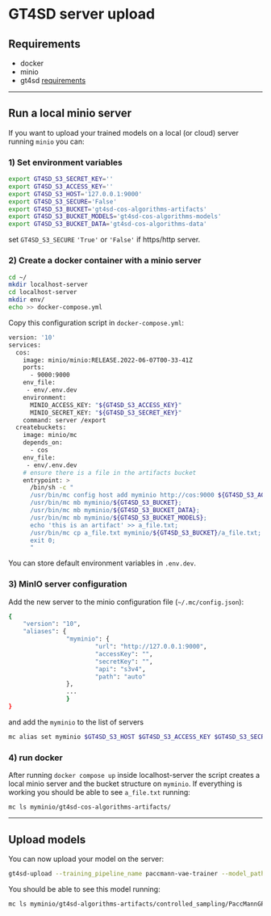 # GT4SD server upload

## Requirements

* docker
* minio
* gt4sd [requirements](https://github.com/GT4SD/gt4sd-core/blob/main/requirements.txt)

-----

## Run a local minio server

If you want to upload your trained models on a local (or cloud) server running `minio` you can:

### 1) Set environment variables

```sh
export GT4SD_S3_SECRET_KEY=''
export GT4SD_S3_ACCESS_KEY=''
export GT4SD_S3_HOST='127.0.0.1:9000'
export GT4SD_S3_SECURE='False'
export GT4SD_S3_BUCKET='gt4sd-cos-algorithms-artifacts'
export GT4SD_S3_BUCKET_MODELS='gt4sd-cos-algorithms-models'
export GT4SD_S3_BUCKET_DATA='gt4sd-cos-algorithms-data'
```

set `GT4SD_S3_SECURE` `'True'` or `'False'` if https/http server.

### 2) Create a docker container with a minio server

```sh
cd ~/
mkdir localhost-server
cd localhost-server
mkdir env/
echo >> docker-compose.yml
```

Copy this configuration script in `docker-compose.yml`:

```sh
version: '10'
services:
  cos:
    image: minio/minio:RELEASE.2022-06-07T00-33-41Z
    ports:
      - 9000:9000
    env_file:
     - env/.env.dev 
    environment:
      MINIO_ACCESS_KEY: "${GT4SD_S3_ACCESS_KEY}"
      MINIO_SECRET_KEY: "${GT4SD_S3_SECRET_KEY}"
    command: server /export
  createbuckets:
    image: minio/mc
    depends_on:
      - cos
    env_file:
     - env/.env.dev
    # ensure there is a file in the artifacts bucket
    entrypoint: >
      /bin/sh -c "
      /usr/bin/mc config host add myminio http://cos:9000 ${GT4SD_S3_ACCESS_KEY} ${GT4SD_S3_SECRET_KEY};
      /usr/bin/mc mb myminio/${GT4SD_S3_BUCKET};
      /usr/bin/mc mb myminio/${GT4SD_S3_BUCKET_DATA};
      /usr/bin/mc mb myminio/${GT4SD_S3_BUCKET_MODELS};
      echo 'this is an artifact' >> a_file.txt;
      /usr/bin/mc cp a_file.txt myminio/${GT4SD_S3_BUCKET}/a_file.txt;
      exit 0;
      "
```

You can store default environment variables in `.env.dev`.


### 3) MinIO server configuration

Add the new server to the minio configuration file (`~/.mc/config.json`):

```sh
{
	"version": "10",
	"aliases": {
                "myminio": {
                        "url": "http://127.0.0.1:9000",
                        "accessKey": "",
                        "secretKey": "",
                        "api": "s3v4",
                        "path": "auto"
                },
                ...
                }
}
```

 and add the `myminio` to the list of servers

```sh
mc alias set myminio $GT4SD_S3_HOST $GT4SD_S3_ACCESS_KEY $GT4SD_S3_SECRET_KEY
```

### 4) run docker

After running `docker compose up` inside localhost-server the script creates a local minio server and the bucket structure on `myminio`.
If everything is working you should be able to see `a_file.txt` running:

```
mc ls myminio/gt4sd-cos-algorithms-artifacts/
```

-------

## Upload models

You can now upload your model on the server:

```sh
gt4sd-upload --training_pipeline_name paccmann-vae-trainer --model_path /tmp/gt4sd-paccmann-gp --training_name fast-example --target_version fast-example-v0 --algorithm_application PaccMannGPGenerator
```

You should be able to see this model running:

```sh
mc ls myminio/gt4sd-algorithms-artifacts/controlled_sampling/PaccMannGP/PaccMannGPGenerator/fast-example-v0/
```
